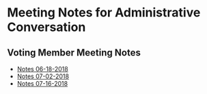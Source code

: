 # Meeting Notes for Administrative Conversation

## Voting Member Meeting Notes

 * [Notes 06-18-2018](biweekly/notes-06-18-2018.md)
 * [Notes 07-02-2018](biweekly/notes-07-02-2018.md)
 * [Notes 07-16-2018](biweekly/notes-07-16-2018.md)
